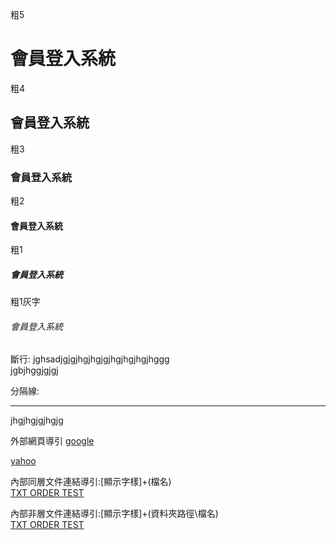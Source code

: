 粗5
# 會員登入系統
粗4
## 會員登入系統
粗3
### 會員登入系統
粗2
#### 會員登入系統
粗1
##### 會員登入系統
粗1灰字
###### 會員登入系統

斷行:
jghsadjgjgjhgjhgjgjhgjhgjhgjhggg<br>
jgbjhggjgjgj

分隔線:
<hr>

jhgjhgjgjhgjg<br>

外部網頁導引
[google](http://www.google.com)

[yahoo](http://tw.yahoo.com)

內部同層文件連結導引:[顯示字樣]+(檔名)<br>
[TXT ORDER TEST](Order.txt)

內部非層文件連結導引:[顯示字樣]+(資料夾路徑\檔名)<br>
[TXT ORDER TEST](Order.txt)

